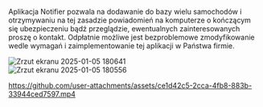 Aplikacja Notifier pozwala na dodawanie do bazy wielu samochodów i otrzymywaniu na tej zasadzie powiadomień na komputerze o kończącym się ubezpieczeniu bądź przeglądzie,
ewentualnych zainteresowanych proszę o kontakt.
Odpłatnie możliwe jest bezproblemowe zmodyfikowanie wedle wymagań i zaimplementowanie tej aplikacji w Państwa firmie.


![Zrzut ekranu 2025-01-05 180641](https://github.com/user-attachments/assets/1b6b8727-81a1-42a1-9332-7e1500bcb42a)
<br>
![Zrzut ekranu 2025-01-05 180556](https://github.com/user-attachments/assets/5c406b7f-9662-4bde-842b-2b2df977dbb6)


https://github.com/user-attachments/assets/ce1d42c5-2cca-4fb8-883b-33944ced7597.mp4

